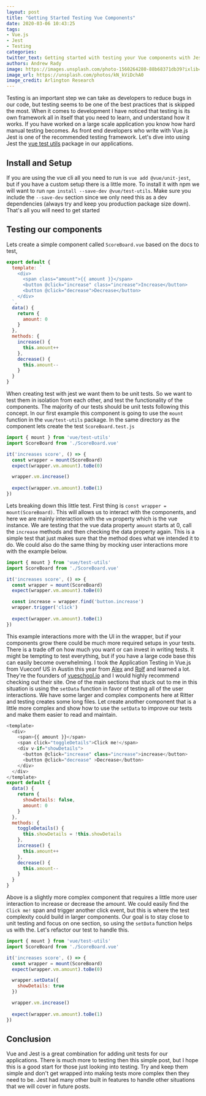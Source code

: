 ```yaml
---
layout: post
title: "Getting Started Testing Vue Components"
date: 2020-03-06 10:43:25
tags: 
- Vue.js
- Jest
- Testing
categories:
twitter_text: Getting started with testing your Vue components with Jest
authors: Andrew Rady
image: https://images.unsplash.com/photo-1560264280-88b68371db39?ixlib=rb-1.2.1&ixid=eyJhcHBfaWQiOjEyMDd9&auto=format&fit=crop&w=1000&q=80
image_url: https://unsplash.com/photos/kN_kViDchA0
image_credit: Arlington Research
---
```


Testing is an important step we can take as developers to reduce bugs in our code, but testing seems to be one of the best practices that is skipped the most. When it comes to development I have noticed that testing is its own framework all in itself that you need to learn, and understand how it works. If you have worked on a large scale application you know how hard manual testing becomes. As front end developers who write with Vue.js Jest is one of the recommended testing framework. Let's dive into using Jest the [vue test utils](https://www.npmjs.com/package/@vue/test-utils) package in our applications.

## Install and Setup
If you are using the vue cli all you need to run is `vue add @vue/unit-jest`, but if you have a custom setup there is a little more. To install it with npm we will want to run `npm install --save-dev @vue/test-utils`. Make sure you include the `--save-dev` section since we only need this as a dev dependencies (always try and keep you production package size down). That's all you will need to get started

## Testing our components
Lets create a simple component called `ScoreBoard.vue` based on the docs to test,
```js
export default {
  template: `
    <div>
      <span class="amount">{{ amount }}</span>
      <button @click="increase" class="increase">Increase</button>
      <button @click="decrease">Decrease</button>
    </div>
  `,
  data() {
    return {
      amount: 0
    }
  },
  methods: {
    increase() {
      this.amount++
    },
    decrease() {
      this.amount--
    }
  }
}
```
When creating test with jest we want them to be unit tests. So we want to test them in isolation from each other, and test the functionality of the components. The majority of our tests should be unit tests following this concept. In our first example this component is going to use the `mount` function in the `vue/test-utils` package. In the same directory as the component lets create the test `ScoreBoard.test.js`

```js
import { mount } from 'vue/test-utils'
import ScoreBoard from './ScoreBoard.vue'

it('increases score', () => {
  const wrapper = mount(ScoreBoard)
  expect(wrapper.vm.amount).toBe(0)

  wrapper.vm.increase()
  
  expect(wrapper.vm.amount).toBe(1)
})
```

Lets breaking down this little test. First thing is `const wrapper = mount(ScoreBoard)`. This will allows us to interact with the components, and here we are mainly interaction with the `vm` property which is the vue instance. We are testing that the vue data property `amount` starts at 0, call the `increase` methods and then checking the data property again. This is a simple test that just makes sure that the method does what we intended it to do. We could also do the same thing by mocking user interactions more with the example below.

```js
import { mount } from 'vue/test-utils'
import ScoreBoard from './ScoreBoard.vue'

it('increases score', () => {
  const wrapper = mount(ScoreBoard)
  expect(wrapper.vm.amount).toBe(0)

  const increase = wrapper.find('button.increase')
  wrapper.trigger('click')
  
  expect(wrapper.vm.amount).toBe(1)
})
```

This example interactions more with the UI in the wrapper, but if your components grow there could be much more required setups in your tests. There is a trade off on how much you want or can invest in writing tests. It might be tempting to test everything, but if you have a large code base this can easily become overwhelming. I took the Application Testing in Vue.js from Vueconf US in Austin this year from [Alex](https://twitter.com/hootlex) and [Rolf](https://twitter.com/rahaug) and learned a lot. They're the founders of [vueschool.io](https://vueschool.io/) and I would highly recommend checking out their site. One of the main sections that stuck out to me in this situation is using the `setData` function in favor of testing all of the user interactions. We have some larger and complex components here at Ritter and testing creates some long files. Let create another component that is a little more complex and show how to use the `setData` to improve our tests and make them easier to read and maintain.

```js
<template>
  <div>
    <span>{{ amount }}</span>
    <span click="toggleDetails">Click me!</span>
    <div v-if="showDetails">
      <button @click="increase" class="increase">increase</button>
      <button @click="decrease" >Decrease</button>
    </div>
  </div>
</template>
export default {
  data() {
    return {
      showDetails: false,
      amount: 0
    }
  },
  methods: {
    toggleDetails() {
      this.showDetails = !this.showDetails
    },
    increase() {
      this.amount++
    },
    decrease() {
      this.amount--
    }
  }
}
```

Above is a slightly more complex component that requires a little more user interaction to increase or decrease the amount. We could easily find the `Click me!` span and trigger another click event, but this is where the test complexity could build in larger components. Our goal is to stay close to unit testing and focus on one section, so using the `setData` function helps us with the. Let's refactor our test to handle this.

```js
import { mount } from 'vue/test-utils'
import ScoreBoard from './ScoreBoard.vue'

it('increases score', () => {
  const wrapper = mount(ScoreBoard)
  expect(wrapper.vm.amount).toBe(0)

  wrapper.setData({
    showDetails: true
  })

  wrapper.vm.increase()
  
  expect(wrapper.vm.amount).toBe(1)
})
```

## Conclusion
Vue and Jest is a great combination for adding unit tests for our applications. There is much more to testing then this simple post, but I hope this is a good start for those just looking into testing. Try and keep them simple and don't get wrapped into making tests more complex then they need to be. Jest had many other built in features to handle other situations that we will cover in future posts. 
